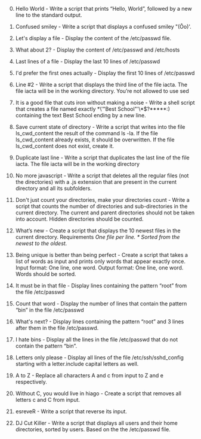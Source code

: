 0. Hello World - Write a script that prints “Hello, World”, followed by a new line to the standard output.

1. Confused smiley - Write a script that displays a confused smiley "(Ôo)'.

2. Let's display a file - Display the content of the /etc/passwd file.

3. What about 2? - Display the content of /etc/passwd and /etc/hosts

 4. Last lines of a file - Display the last 10 lines of /etc/passwd

5. I'd prefer the first ones actually - Display the first 10 lines of /etc/passwd

 6. Line #2 - Write a script that displays the third line of the file iacta. The file iacta will be in the working directory. You’re not allowed to use sed

 7. It is a good file that cuts iron without making a noise - Write a shell script that creates a file named exactly \*\\'"Best School"\'\\*$\?\*\*\*\*\*:) containing the text Best School ending by a new line.

 8. Save current state of directory - Write a script that writes into the file ls_cwd_content the result of the command ls -la. If the file ls_cwd_content already exists, it should be overwritten. If the file ls_cwd_content does not exist, create it.

9. Duplicate last line - Write a script that duplicates the last line of the file iacta. The file iacta will be in the working directory

 10. No more javascript - Write a script that deletes all the regular files (not the directories) with a .js extension that are present in the current directory and all its subfolders.

 11. Don't just count your directories, make your directories count - Write a script that counts the number of directories and sub-directories in the current directory. The current and parent directories should not be taken into account. Hidden directories should be counted.

 12. What’s new - Create a script that displays the 10 newest files in the current directory. Requirements *One file per line. * Sorted from the newest to the oldest.*

 13. Being unique is better than being perfect - Create a script that takes a list of words as input and prints only words that appear exactly once. Input format: One line, one word. Output format: One line, one word. Words should be sorted.

 14. It must be in that file - Display lines containing the pattern “root” from the file /etc/passwd

 15. Count that word - Display the number of lines that contain the pattern “bin” in the file /etc/passwd

 16. What's next? - Display lines containing the pattern “root” and 3 lines after them in the file /etc/passwd.

17. I hate bins - Display all the lines in the file /etc/passwd that do not contain the pattern “bin”.

18. Letters only please - Display all lines of the file /etc/ssh/sshd_config starting with a letter.include capital letters as well.

 19. A to Z - Replace all characters A and c from input to Z and e respectively.

 20. Without C, you would live in hiago - Create a script that removes all letters c and C from input.

21. esreveR - Write a script that reverse its input.

 22. DJ Cut Killer - Write a script that displays all users and their home directories, sorted by users. Based on the the /etc/passwd file.

